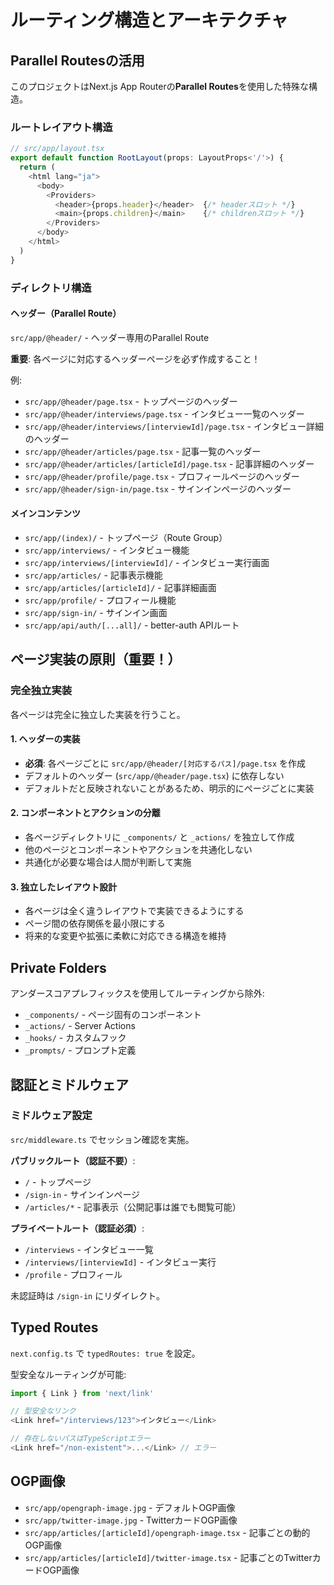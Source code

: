 # ルーティング構造とアーキテクチャ

## Parallel Routesの活用
このプロジェクトはNext.js App Routerの**Parallel Routes**を使用した特殊な構造。

### ルートレイアウト構造
```typescript
// src/app/layout.tsx
export default function RootLayout(props: LayoutProps<'/'>) {
  return (
    <html lang="ja">
      <body>
        <Providers>
          <header>{props.header}</header>  {/* headerスロット */}
          <main>{props.children}</main>    {/* childrenスロット */}
        </Providers>
      </body>
    </html>
  )
}
```

### ディレクトリ構造

#### ヘッダー（Parallel Route）
`src/app/@header/` - ヘッダー専用のParallel Route

**重要**: 各ページに対応するヘッダーページを必ず作成すること！

例:
- `src/app/@header/page.tsx` - トップページのヘッダー
- `src/app/@header/interviews/page.tsx` - インタビュー一覧のヘッダー
- `src/app/@header/interviews/[interviewId]/page.tsx` - インタビュー詳細のヘッダー
- `src/app/@header/articles/page.tsx` - 記事一覧のヘッダー
- `src/app/@header/articles/[articleId]/page.tsx` - 記事詳細のヘッダー
- `src/app/@header/profile/page.tsx` - プロフィールページのヘッダー
- `src/app/@header/sign-in/page.tsx` - サインインページのヘッダー

#### メインコンテンツ
- `src/app/(index)/` - トップページ（Route Group）
- `src/app/interviews/` - インタビュー機能
- `src/app/interviews/[interviewId]/` - インタビュー実行画面
- `src/app/articles/` - 記事表示機能
- `src/app/articles/[articleId]/` - 記事詳細画面
- `src/app/profile/` - プロフィール機能
- `src/app/sign-in/` - サインイン画面
- `src/app/api/auth/[...all]/` - better-auth APIルート

## ページ実装の原則（重要！）

### 完全独立実装
各ページは完全に独立した実装を行うこと。

#### 1. ヘッダーの実装
- **必須**: 各ページごとに `src/app/@header/[対応するパス]/page.tsx` を作成
- デフォルトのヘッダー (`src/app/@header/page.tsx`) に依存しない
- デフォルトだと反映されないことがあるため、明示的にページごとに実装

#### 2. コンポーネントとアクションの分離
- 各ページディレクトリに `_components/` と `_actions/` を独立して作成
- 他のページとコンポーネントやアクションを共通化しない
- 共通化が必要な場合は人間が判断して実施

#### 3. 独立したレイアウト設計
- 各ページは全く違うレイアウトで実装できるようにする
- ページ間の依存関係を最小限にする
- 将来的な変更や拡張に柔軟に対応できる構造を維持

## Private Folders
アンダースコアプレフィックスを使用してルーティングから除外:

- `_components/` - ページ固有のコンポーネント
- `_actions/` - Server Actions
- `_hooks/` - カスタムフック
- `_prompts/` - プロンプト定義

## 認証とミドルウェア

### ミドルウェア設定
`src/middleware.ts` でセッション確認を実施。

**パブリックルート（認証不要）**:
- `/` - トップページ
- `/sign-in` - サインインページ
- `/articles/*` - 記事表示（公開記事は誰でも閲覧可能）

**プライベートルート（認証必須）**:
- `/interviews` - インタビュー一覧
- `/interviews/[interviewId]` - インタビュー実行
- `/profile` - プロフィール

未認証時は `/sign-in` にリダイレクト。

## Typed Routes
`next.config.ts` で `typedRoutes: true` を設定。

型安全なルーティングが可能:
```typescript
import { Link } from 'next/link'

// 型安全なリンク
<Link href="/interviews/123">インタビュー</Link>

// 存在しないパスはTypeScriptエラー
<Link href="/non-existent">...</Link> // エラー
```

## OGP画像
- `src/app/opengraph-image.jpg` - デフォルトOGP画像
- `src/app/twitter-image.jpg` - TwitterカードOGP画像
- `src/app/articles/[articleId]/opengraph-image.tsx` - 記事ごとの動的OGP画像
- `src/app/articles/[articleId]/twitter-image.tsx` - 記事ごとのTwitterカードOGP画像